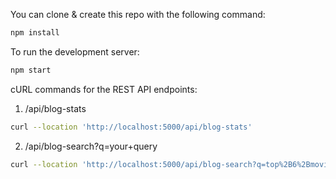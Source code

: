 You can clone & create this repo with the following command:
```bash
npm install
```

To run the development server:
```bash
npm start
```

cURL commands for the REST API endpoints:
1. /api/blog-stats
```bash
curl --location 'http://localhost:5000/api/blog-stats'
```
2. /api/blog-search?q=your+query
```bash
curl --location 'http://localhost:5000/api/blog-search?q=top%2B6%2Bmovies'
```
